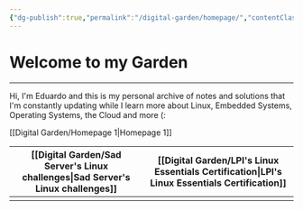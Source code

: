 ```yaml
---
{"dg-publish":true,"permalink":"/digital-garden/homepage/","contentClasses":"img-grid.css","tags":["gardenEntry"],"noteIcon":3}
---
```


# Welcome to my Garden
---
Hi, I'm Eduardo and this is my personal archive of notes and solutions that I'm constantly updating while I learn more about Linux, Embedded Systems, Operating Systems, the Cloud and more (:

[[Digital Garden/Homepage 1\|Homepage 1]]

| [[Digital Garden/Sad Server's Linux challenges\|Sad Server's Linux challenges]] | [[Digital Garden/LPI's Linux Essentials Certification\|LPI's Linux Essentials Certification]] |
| --------------------------------- | ---------------------------------------- |
|                                   |                                          |
